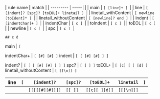 | rule name | match |
| --------- | ----- ||
| main | `[ [line]+ ] `|
| line | `[ [indent]? [spc]? [toEOL]+ linetail ] `|
| linetail_withContent | `[ newline [toIdent]* ] `|
| linetail_withoutContent | `[ [newline]? end ] `|
| indent | `[ [indentChar]+ ] `|
| indentChar | `[ c ] `|
| toIndent | `[ c ] `|
| toEOL | `[ c ] `|
| newline | `[ c ] `|
| spc | `[ c ] `|

`## c d`

main | `[ `

indentChar+ | `[ [#] [#] ]`
indent | `[ [ [#] [#] ] ]`

indent? | `[ [ [ [#] [#] ] ] ]`
spc? | `[ [ ] ]`
toEOL+ | `[ [c] [ ] [d] ]`
linetail_withoutContent | `[ [[\n]] ]`

| line | `[` | `[indent]?`       | `[spc]?` | `[toEOL]+`    | `linetail` | `]` |
| ---- | --- | ---------------- | -------- | ------------- | ---------- | --- |
|      |     |  `[[[[[#][#]]]]` | `[[ ]]`  | `[[c][ ][d]]` | `[[[\n]]]` |     |
